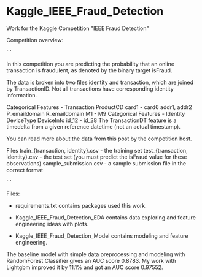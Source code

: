 # Kaggle_IEEE_Fraud_Detection
Work for the Kaggle Competition "IEEE Fraud Detection"

Competition overview:

'''

In this competition you are predicting the probability that an online transaction is fraudulent, as denoted by the binary target isFraud.

The data is broken into two files identity and transaction, which are joined by TransactionID. Not all transactions have corresponding identity information.

Categorical Features - Transaction
ProductCD
card1 - card6
addr1, addr2
P_emaildomain
R_emaildomain
M1 - M9
Categorical Features - Identity
DeviceType
DeviceInfo
id_12 - id_38
The TransactionDT feature is a timedelta from a given reference datetime (not an actual timestamp).

You can read more about the data from this post by the competition host.

Files
train_{transaction, identity}.csv - the training set
test_{transaction, identity}.csv - the test set (you must predict the isFraud value for these observations)
sample_submission.csv - a sample submission file in the correct format

'''

Files:


- requirements.txt contains packages used this work.

- Kaggle_IEEE_Fraud_Detection_EDA contains data exploring and feature engineering ideas with plots.

- Kaggle_IEEE_Fraud_Detection_Model contains modeling and feature engineering. 

The baseline model with simple data preprocessing and modeling with RandomForest Classifier gives an AUC score 0.8783. My work with Lightgbm improved it by 11.1% and got an AUC score 0.97552.
